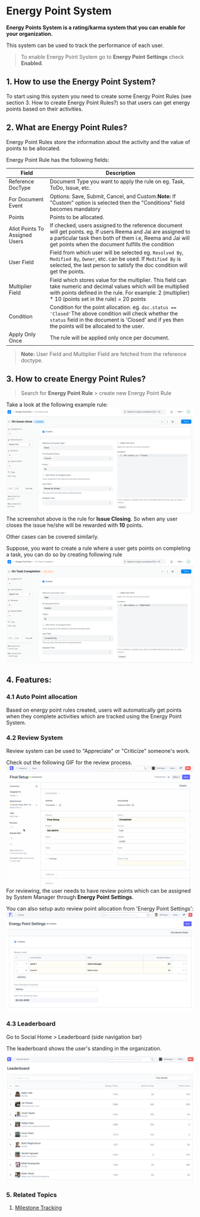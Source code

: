 
# Energy Point System



**Energy Points System is a rating/karma system that you can enable for your organization.**


This system can be used to track the performance of each user.


> To enable Energy Point System go to **Energy Point Settings**
 > check **Enabled**.


## 1. How to use the Energy Point System?


To start using this system you need to create some Energy Point Rules (see section 3. How to create Energy Point Rules?) so that users can get energy points based on their activities.


## 2. What are Energy Point Rules?


Energy Point Rules store the information about the activity and the value of points to be allocated.


Energy Point Rule has the following fields:




| Field | Description |
| --- | --- |
| Reference DocType | Document Type you want to apply the rule on eg. Task, ToDo, Issue, etc. |
| For Document Event | Options: Save, Submit, Cancel, and Custom.**Note:** If "Custom" option is selected then the "Conditions" field becomes mandatory |
| Points | Points to be allocated. |
| Allot Points To Assigned Users | If checked, users assigned to the reference document will get points. eg. If users Reema and Jai are assigned to a particular task then both of them i.e, Reema and Jai will get points when the document fulfills the condition |
| User Field | Field from which user will be selected eg. `Resolved By`, `Modified By`, `Owner`, etc. can be used. If `Modified By` is selected, the last person to satisfy the doc condition will get the points. |
| Multiplier Field | Field which stores value for the multiplier. This field can take numeric and decimal values which will be multiplied with points defined in the rule.  For example: 2 (multiplier) \* 10 (points set in the rule) = 20 points |
| Condition | Condition for the point allocation. eg. `doc.status == 'Closed'`The above condition will check whether the `status` field in the document is 'Closed' and if yes then the points will be allocated to the user. |
| Apply Only Once | The rule will be applied only once per document. |


> **Note:** User Field and Multiplier Field are fetched from the reference doctype.


## 3. How to create Energy Point Rules?


> Search for **Energy Point Rule** > create new Energy Point Rule


Take a look at the following example rule:
![](/files/issue-closed-rule.png)
The screenshot above is the rule for **Issue Closing**.
So when any user closes the issue he/she will be rewarded with **10** points.


Other cases can be covered similarly.


Suppose, you want to create a rule where a user gets points on completing a task,
you can do so by creating following rule
![](/files/task-complete-rule.png)


## 4. Features:


### 4.1 Auto Point allocation


Based on energy point rules created, users will automatically get points when they complete activities which are tracked using the Energy Point System.


### 4.2 Review System


Review system can be used to "Appreciate" or "Criticize" someone's work.


Check out the following GIF for the review process.
![](/files/review-system.gif)
For reviewing, the user needs to have review points which can be assigned by System Manager through **Energy Point Settings**.


You can also setup auto review point allocation from 'Energy Point Settings':
![](/files/auto-review-point-allocation.png)


### 4.3 Leaderboard


Go to Social Home > Leaderboard (side navigation bar)


The leaderboard shows the user's standing in the organization.


![](/files/leaderboard.png)


### 5. Related Topics


1. [Milestone Tracking](/docs/en/automation/milestone-tracker)




